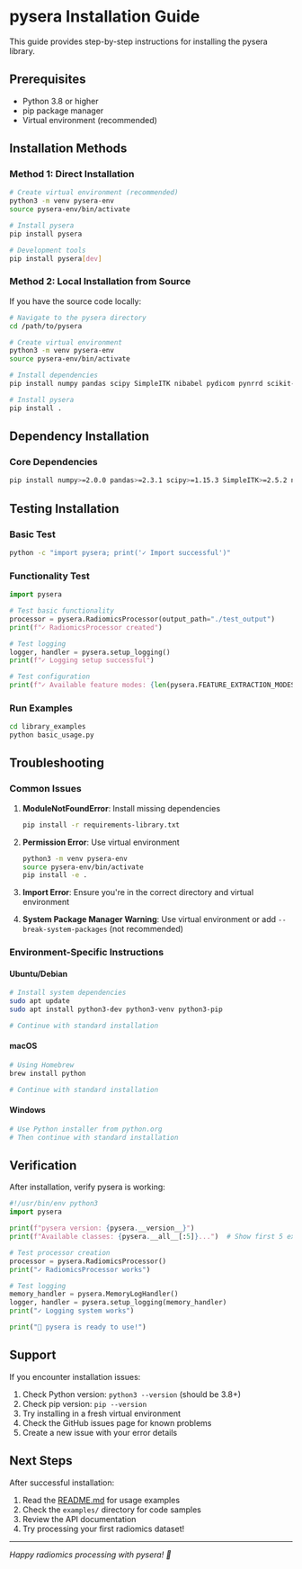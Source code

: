# pysera Installation Guide

This guide provides step-by-step instructions for installing the pysera library.

## Prerequisites

- Python 3.8 or higher
- pip package manager
- Virtual environment (recommended)

## Installation Methods

### Method 1: Direct Installation

```bash
# Create virtual environment (recommended)
python3 -m venv pysera-env
source pysera-env/bin/activate

# Install pysera
pip install pysera

# Development tools
pip install pysera[dev]   
```

### Method 2: Local Installation from Source

If you have the source code locally:

```bash
# Navigate to the pysera directory
cd /path/to/pysera

# Create virtual environment
python3 -m venv pysera-env
source pysera-env/bin/activate

# Install dependencies
pip install numpy pandas scipy SimpleITK nibabel pydicom pynrrd scikit-image opencv-python PyWavelets connected-components-3d scikit-learn matplotlib Pillow openpyxl psutil vtk itk rt-utils dcmrtstruct2nii ReliefF sklearn-relief scikit-optimize kmodes

# Install pysera
pip install .
```

## Dependency Installation

### Core Dependencies
```bash
pip install numpy>=2.0.0 pandas>=2.3.1 scipy>=1.15.3 SimpleITK>=2.5.2 nibabel>=5.3.2 pydicom>=3.0.1 pynrrd>=1.1.3 opencv-python>=4.11.0.86 scikit-image>=0.25.2 PyWavelets>=1.8.0 scikit-learn>=1.7 matplotlib>=3.10.5 connected-components-3d>=3.25.0 Pillow>=11.3.0 openpyxl>=3.1.5 psutil>=7.0.0
```


## Testing Installation

### Basic Test
```bash
python -c "import pysera; print('✓ Import successful')"
```

### Functionality Test
```python
import pysera

# Test basic functionality
processor = pysera.RadiomicsProcessor(output_path="./test_output")
print(f"✓ RadiomicsProcessor created")

# Test logging
logger, handler = pysera.setup_logging()
print(f"✓ Logging setup successful")

# Test configuration
print(f"✓ Available feature modes: {len(pysera.FEATURE_EXTRACTION_MODES)}")
```

### Run Examples
```bash
cd library_examples
python basic_usage.py
```

## Troubleshooting

### Common Issues

1. **ModuleNotFoundError**: Install missing dependencies
   ```bash
   pip install -r requirements-library.txt
   ```

2. **Permission Error**: Use virtual environment
   ```bash
   python3 -m venv pysera-env
   source pysera-env/bin/activate
   pip install -e .
   ```

3. **Import Error**: Ensure you're in the correct directory and virtual environment

4. **System Package Manager Warning**: Use virtual environment or add `--break-system-packages` (not recommended)

### Environment-Specific Instructions

#### Ubuntu/Debian
```bash
# Install system dependencies
sudo apt update
sudo apt install python3-dev python3-venv python3-pip

# Continue with standard installation
```

#### macOS
```bash
# Using Homebrew
brew install python

# Continue with standard installation
```

#### Windows
```bash
# Use Python installer from python.org
# Then continue with standard installation
```

## Verification

After installation, verify pysera is working:

```python
#!/usr/bin/env python3
import pysera

print(f"pysera version: {pysera.__version__}")
print(f"Available classes: {pysera.__all__[:5]}...")  # Show first 5 exports

# Test processor creation
processor = pysera.RadiomicsProcessor()
print("✓ RadiomicsProcessor works")

# Test logging
memory_handler = pysera.MemoryLogHandler()
logger, handler = pysera.setup_logging(memory_handler)
print("✓ Logging system works")

print("🎉 pysera is ready to use!")
```

## Support

If you encounter installation issues:

1. Check Python version: `python3 --version` (should be 3.8+)
2. Check pip version: `pip --version`
3. Try installing in a fresh virtual environment
4. Check the GitHub issues page for known problems
5. Create a new issue with your error details

## Next Steps

After successful installation:

1. Read the [README.md](README.md) for usage examples
2. Check the `examples/` directory for code samples
3. Review the API documentation
4. Try processing your first radiomics dataset!

---

*Happy radiomics processing with pysera! 🚀*